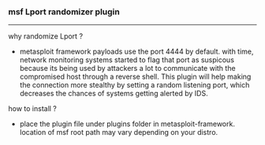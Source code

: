 ### msf Lport randomizer plugin
---

why randomize Lport ?

- metasploit framework payloads use the port 4444 by default. with time, network monitoring systems started to flag that port as suspicous because its being used by attackers a lot to communicate with the compromised host through a reverse shell. This plugin will help making the connection more stealthy by setting a random listening port, which decreases the chances of systems getting alerted by IDS.

how to install ?

- place the plugin file under plugins folder in metasploit-framework. location of msf root path may vary depending on your distro.
